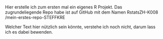Hier erstelle ich zum ersten mal ein eigenes R Projekt.
Das zugrundeliegende Repo habe ist auf GitHub mit dem Namen RstatsZH-K008 /mein-erstes-repo-STEFFKRE

Welcher Text hier nützlich sein könnte, verstehe ich noch nicht, darum lass ich es dabei bewenden.